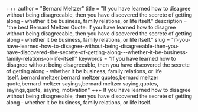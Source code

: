 +++
author = "Bernard Meltzer"
title = "If you have learned how to disagree without being disagreeable, then you have discovered the secrete of getting along - whether it be business, family relations, or life itself."
description = "the best Bernard Meltzer Quote: If you have learned how to disagree without being disagreeable, then you have discovered the secrete of getting along - whether it be business, family relations, or life itself."
slug = "if-you-have-learned-how-to-disagree-without-being-disagreeable-then-you-have-discovered-the-secrete-of-getting-along---whether-it-be-business-family-relations-or-life-itself"
keywords = "If you have learned how to disagree without being disagreeable, then you have discovered the secrete of getting along - whether it be business, family relations, or life itself.,bernard meltzer,bernard meltzer quotes,bernard meltzer quote,bernard meltzer sayings,bernard meltzer saying,quotes, sayings,quote, saying, motivation"
+++
If you have learned how to disagree without being disagreeable, then you have discovered the secrete of getting along - whether it be business, family relations, or life itself.
